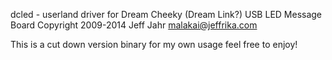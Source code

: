 dcled - userland driver for Dream Cheeky (Dream Link?) USB LED Message Board
Copyright 2009-2014 Jeff Jahr <malakai@jeffrika.com> 

This is a cut down version binary for my own usage feel free to enjoy! 
